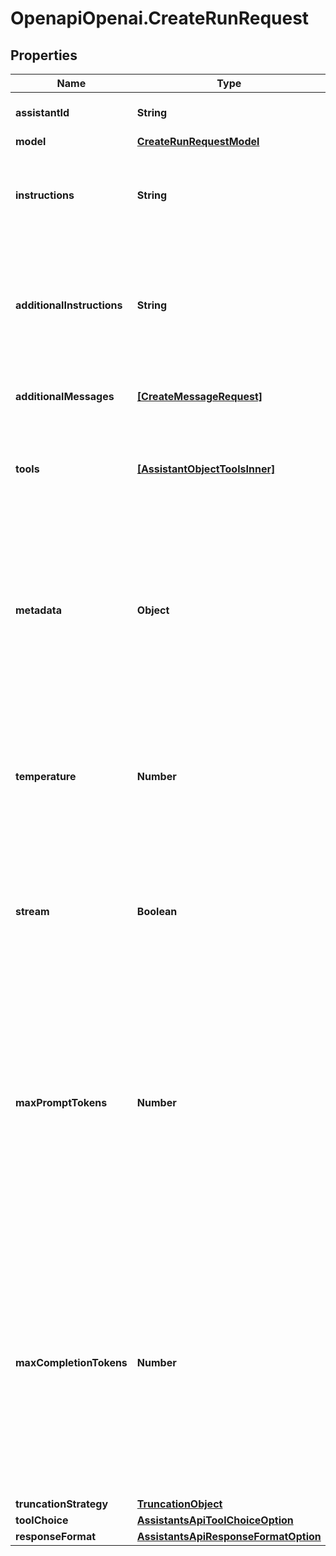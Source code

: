 # OpenapiOpenai.CreateRunRequest

## Properties

Name | Type | Description | Notes
------------ | ------------- | ------------- | -------------
**assistantId** | **String** | The ID of the [assistant](/docs/api-reference/assistants) to use to execute this run. | 
**model** | [**CreateRunRequestModel**](CreateRunRequestModel.md) |  | [optional] 
**instructions** | **String** | Overrides the [instructions](/docs/api-reference/assistants/createAssistant) of the assistant. This is useful for modifying the behavior on a per-run basis. | [optional] 
**additionalInstructions** | **String** | Appends additional instructions at the end of the instructions for the run. This is useful for modifying the behavior on a per-run basis without overriding other instructions. | [optional] 
**additionalMessages** | [**[CreateMessageRequest]**](CreateMessageRequest.md) | Adds additional messages to the thread before creating the run. | [optional] 
**tools** | [**[AssistantObjectToolsInner]**](AssistantObjectToolsInner.md) | Override the tools the assistant can use for this run. This is useful for modifying the behavior on a per-run basis. | [optional] 
**metadata** | **Object** | Set of 16 key-value pairs that can be attached to an object. This can be useful for storing additional information about the object in a structured format. Keys can be a maximum of 64 characters long and values can be a maxium of 512 characters long.  | [optional] 
**temperature** | **Number** | What sampling temperature to use, between 0 and 2. Higher values like 0.8 will make the output more random, while lower values like 0.2 will make it more focused and deterministic.  | [optional] [default to 1]
**stream** | **Boolean** | If &#x60;true&#x60;, returns a stream of events that happen during the Run as server-sent events, terminating when the Run enters a terminal state with a &#x60;data: [DONE]&#x60; message.  | [optional] 
**maxPromptTokens** | **Number** | The maximum number of prompt tokens that may be used over the course of the run. The run will make a best effort to use only the number of prompt tokens specified, across multiple turns of the run. If the run exceeds the number of prompt tokens specified, the run will end with status &#x60;complete&#x60;. See &#x60;incomplete_details&#x60; for more info.  | [optional] 
**maxCompletionTokens** | **Number** | The maximum number of completion tokens that may be used over the course of the run. The run will make a best effort to use only the number of completion tokens specified, across multiple turns of the run. If the run exceeds the number of completion tokens specified, the run will end with status &#x60;complete&#x60;. See &#x60;incomplete_details&#x60; for more info.  | [optional] 
**truncationStrategy** | [**TruncationObject**](TruncationObject.md) |  | [optional] 
**toolChoice** | [**AssistantsApiToolChoiceOption**](AssistantsApiToolChoiceOption.md) |  | [optional] 
**responseFormat** | [**AssistantsApiResponseFormatOption**](AssistantsApiResponseFormatOption.md) |  | [optional] 


